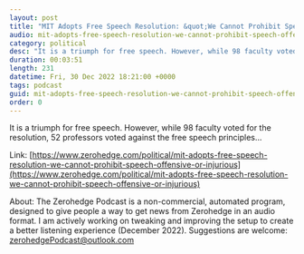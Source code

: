 ```yaml
---
layout: post
title: "MIT Adopts Free Speech Resolution: &quot;We Cannot Prohibit Speech As Offensive Or Injurious&quot;"
audio: mit-adopts-free-speech-resolution-we-cannot-prohibit-speech-offensive-or-injurious-8
category: political
desc: "It is a triumph for free speech. However, while 98 faculty voted for the resolution, 52 professors voted against the free speech principles..."
duration: 00:03:51
length: 231
datetime: Fri, 30 Dec 2022 18:21:00 +0000
tags: podcast
guid: mit-adopts-free-speech-resolution-we-cannot-prohibit-speech-offensive-or-injurious-0
order: 0
---
```

It is a triumph for free speech. However, while 98 faculty voted for the resolution, 52 professors voted against the free speech principles...

Link: [https://www.zerohedge.com/political/mit-adopts-free-speech-resolution-we-cannot-prohibit-speech-offensive-or-injurious](https://www.zerohedge.com/political/mit-adopts-free-speech-resolution-we-cannot-prohibit-speech-offensive-or-injurious)

About: The Zerohedge Podcast is a non-commercial, automated program, designed to give people a way to get news from Zerohedge in an audio format.  I am actively working on tweaking and improving the setup to create a better listening experience (December 2022).  Suggestions are welcome: [zerohedgePodcast@outlook.com](mailto:zerohedgePodcast@outlook.com)